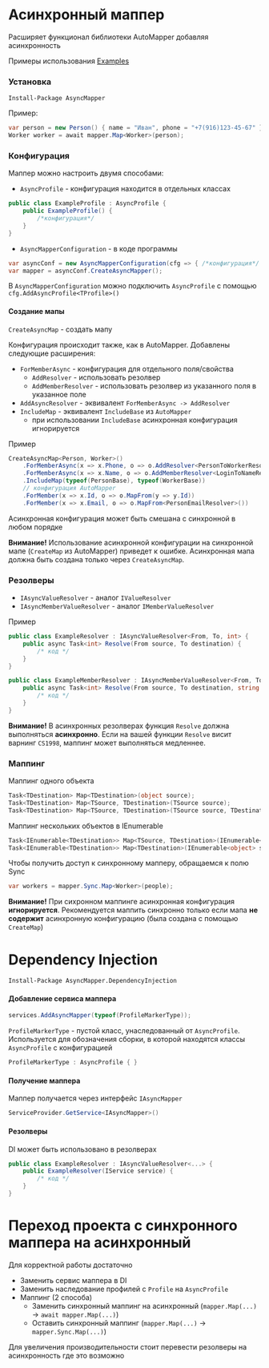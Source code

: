 # Асинхронный маппер

Расширяет функционал библиотеки AutoMapper добавляя асинхронность

Примеры использования
[Examples](src/AsyncMapper.Examples)

### Установка
```
Install-Package AsyncMapper
```

Пример:
``` csharp
var person = new Person() { name = "Иван", phone = "+7(916)123-45-67" };
Worker worker = await mapper.Map<Worker>(person);
```

### Конфигурация
Маппер можно настроить двумя способами:

 * `AsyncProfile` - конфигурация находится в отдельных классах
``` csharp
public class ExampleProfile : AsyncProfile {
    public ExampleProfile() {
        /*конфигурация*/
    }
}
```

 * `AsyncMapperConfiguration` - в коде программы
 ``` csharp
var asyncConf = new AsyncMapperConfiguration(cfg => { /*конфигурация*/ });
var mapper = asyncConf.CreateAsyncMapper();
```
В `AsyncMapperConfiguration` можно подключить `AsyncProfile` с помощью `cfg.AddAsyncProfile<TProfile>()`


#### Создание мапы
`CreateAsyncMap` - создать мапу

Конфигурация происходит также, как в AutoMapper. Добавлены следующие расширения:
 * `ForMemberAsync` - конфигурация для отдельного поля/свойства
    * `AddResolver` - использовать резолвер
    * `AddMemberResolver` - использовать резолвер из указанного поля в указанное поле 
 * `AddAsyncResolver` - эквивалент `ForMemberAsync -> AddResolver`
 * `IncludeMap` - эквивалент `IncludeBase` из `AutoMapper`
    * при использовании `IncludeBase` асинхронная конфигурация игнорируется

Пример
``` csharp
CreateAsyncMap<Person, Worker>()
    .ForMemberAsync(x => x.Phone, o => o.AddResolver<PersonToWorkerResolver>())
    .ForMemberAsync(x => x.Name, o => o.AddMemberResolver<LoginToNameResolver, string>(y => y.Login))
    .IncludeMap(typeof(PersonBase), typeof(WorkerBase))
    // конфигурация AutoMapper
    .ForMember(x => x.Id, o => o.MapFrom(y => y.Id))
    .ForMember(x => x.Email, o => o.MapFrom<PersonEmailResolver>())
```
Асинхронная конфигурация может быть смешана с синхронной в любом порядке

**Внимание!** Использование асинхронной конфигурации на синхронной мапе (`CreateMap` из AutoMapper) приведет к ошибке. Асинхронная мапа должна быть создана только через `CreateAsyncMap`.  

### Резолверы
 * `IAsyncValueResolver` - аналог `IValueResolver`
 * `IAsyncMemberValueResolver` - аналог `IMemberValueResolver`

Пример
``` csharp
public class ExampleResolver : IAsyncValueResolver<From, To, int> {
    public async Task<int> Resolve(From source, To destination) {
        /* код */
    }
}

public class ExampleMemberResolver : IAsyncMemberValueResolver<From, To, string, int> {
    public async Task<int> Resolve(From source, To destination, string sourceMember) {
        /* код */
    }
}
```

**Внимание!** В асинхронных резолверах функция `Resolve` должна выполняться **асинхронно**. Если на вашей функции `Resolve` висит варнинг `CS1998`, маппинг может выполняться медленнее.

### Маппинг
Маппинг одного объекта
``` csharp
Task<TDestination> Map<TDestination>(object source);
Task<TDestination> Map<TSource, TDestination>(TSource source);
Task<TDestination> Map<TSource, TDestination>(TSource source, TDestination destination);
```
Маппинг нескольких объектов в IEnumerable
``` csharp
Task<IEnumerable<TDestination>> Map<TSource, TDestination>(IEnumerable<TSource> source);
Task<IEnumerable<TDestination>> Map<TDestination>(IEnumerable<object> source);
```
Чтобы получить доступ к синхронному мапперу, обращаемся к полю Sync
``` csharp
var workers = mapper.Sync.Map<Worker>(people);
```
**Внимание!** При сихронном маппинге асинхронная конфигурация **игнорируется**. Рекомендуется маппить синхронно только если мапа **не содержит** асинхронную конфигурацию (была создана с помощью `CreateMap`) 


# Dependency Injection
```
Install-Package AsyncMapper.DependencyInjection
```
#### Добавление сервиса маппера
``` csharp
services.AddAsyncMapper(typeof(ProfileMarkerType));
```
`ProfileMarkerType` - пустой класс, унаследованный от `AsyncProfile`. Используется для обозначения сборки, в которой находятся классы `AsyncProfile` с конфигурацией
```csharp 
ProfileMarkerType : AsyncProfile { }
```

#### Получение маппера
Маппер получается через интерфейс `IAsyncMapper`
``` csharp
ServiceProvider.GetService<IAsyncMapper>()
```

#### Резолверы
DI может быть использовано в резолверах
``` csharp
public class ExampleResolver : IAsyncValueResolver<...> {
    public ExampleResolver(IService service) {
        /* код */
    }
}
```

# Переход проекта с синхронного маппера на асинхронный
Для корректной работы достаточно
 * Заменить сервис маппера в DI
 * Заменить наследование профилей с `Profile` на `AsyncProfile`
 * Маппинг (2 способа)
    * Заменить синхронный маппинг на асинхронный (`mapper.Map(...)` -> `await mapper.Map(...)`)
    * Оставить синхронный маппинг (`mapper.Map(...)` -> `mapper.Sync.Map(...)`)

Для увеличения производительности стоит перевести резолверы на асинхронность где это возможно
